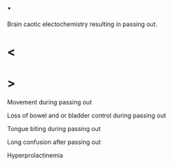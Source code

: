 # .

Brain caotic electochemistry resulting in passing out.

# <

# >

Movement during passing out

Loss of bowel and or bladder control during passing out

Tongue biting during passing out

Long confusion after passing out

Hyperprolactinemia
